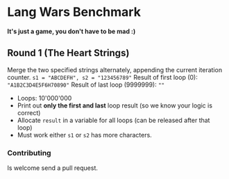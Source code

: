 # Lang Wars Benchmark
**It's just a game, you don't have to be mad :)**

## Round 1 (The Heart Strings)
Merge the two specified strings alternately, appending the current iteration counter.
`s1 = "ABCDEFH", s2 = "123456789"`
Result of first loop (0): `"A1B2C3D4E5F6H70890"`
Result of last loop (9999999): `""`
* Loops: 10'000'000
* Print out **only the first and last** loop result (so we know your logic is correct)
* Allocate `result` in a variable for all loops (can be released after that loop)
* Must work either `s1` or `s2` has more characters.

### Contributing
Is welcome send a pull request.
